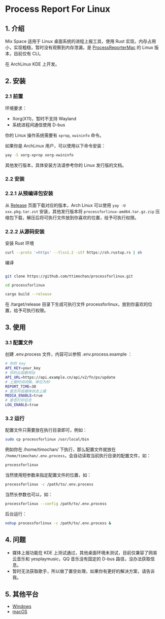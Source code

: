 # Process Report For Linux

## 1. 介绍

Mix Space 适用于 Linux 桌面系统的进程上报工具，使用 Rust 实现，内存占用小，实现粗糙，暂时没有观察到内存泄漏，是 [ProcessReporterMac](https://github.com/mx-space/ProcessReporterMac) 的 Linux 版本，目前仅有 CLI。

在 ArchLinux KDE 上开发。

## 2. 安装

### 2.1 前置

环境要求：

- Xorg(X11)，暂时不支持 Wayland
- 系统进程间通信使用 D-bus

你的 Linux 操作系统需要有 `xprop`, `xwininfo` 命令。

如果你是 ArchLinux 用户，可以使用以下命令安装：

```bash
yay -S xorg-xprop xorg-xwininfo
```

其他发行版本，具体安装方法请参考你的 Linux 发行版的文档。

### 2.2 安装

### 2.2.1 从预编译包安装

从 [Release](https://github.com/ttimochan/processforlinux/releases) 页面下载对应的版本，Arch Linux 可以使用 `yay -U xxx.pkg.tar.zst` 安装，其他发行版本将 `processforlinux-amd64.tar.gz.zip` 压缩包下载，解压后将可执行文件放到你喜欢的位置，给予可执行权限。

### 2.2.2 从源码安装

安装 Rust 环境

```bash
curl --proto '=https' --tlsv1.2 -sSf https://sh.rustup.rs | sh
```

编译

```bash

git clone https://github.com/ttimochan/processforlinux.git

cd processforlinux

cargo build --release
```

在 /target/release 目录下生成可执行文件 processforlinux，放到你喜欢的位置，给予可执行权限。

## 3. 使用

### 3.1 配置文件

创建 .env.process 文件，内容可以参照 .env.process.example ：

```sh
# 你的 key
API_KEY=your_key
# 你的云函数地址
API_URL=https://api.example.cn/api/v2/fn/ps/update
# 上报时间间隔，单位为秒
REPORT_TIME=30
# 是否开启媒体状态上报
MEDIA_ENABLE=true 
# 是否打印日志
LOG_ENABLE=true 
```

### 3.2 运行

配置文件只需要放在执行目录即可，例如：

```bash
sudo cp processforlinux /usr/local/bin
```

例如你在 /home/timochan/ 下执行，那么配置文件就放在 `/home/timochan/.env.process`，会自动读取当前执行目录的配置文件，如：

```bash
processforlinux
```

当然使用短参数来指定配置文件的位置，如：

```bash
processforlinux -c /path/to/.env.process
```

当然长参数也可以，如：

```bash
processforlinux --config /path/to/.env.process
```

后台运行：

```bash
nohup processforlinux -c /path/to/.env.process &
```

## 4. 问题

- 媒体上报功能在 KDE 上测试通过，其他桌面环境未测试，目前仅兼容了网易云音乐和 yesplaymusic，QQ 音乐没有固定的 D-bus 路径，没办法获取信息。
- 暂时无法获取歌手，所以做了置空处理，如果你有更好的解决方案，请告诉我。

## 5. 其他平台

- [Windows](https://github.com/TNXG/ProcessReporterWinpy)
- [macOS](https://github.com/mx-space/ProcessReporterMac)
